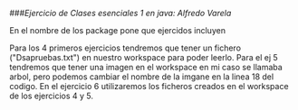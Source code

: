 ###_Ejercicio de Clases esenciales 1 en java:_						_Alfredo Varela_

En el nombre de los package pone que ejercidos incluyen 

Para los 4 primeros ejercicios tendremos que tener un fichero ("Dsapruebas.txt") en nuestro workspace para poder leerlo. 
Para el ej 5 tendremos que tener una imagen en el workspace en mi caso se llamaba arbol, pero podemos cambiar el nombre de la imgane en la linea 18 del codigo. 
En el ejercicio 6 utilizaremos los ficheros creados en el workspace de los ejercicios 4 y 5. 
